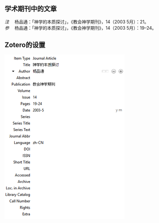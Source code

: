 ## 学术期刊中的文章
*注* 　杨品通：「神学的本质探讨」，《教会神学期刊》，14（2003 5月）：21。   
*参* 　杨品通：「神学的本质探讨」，《教会神学期刊》，14（2003 5月）：19–24。

## Zotero的设置
![学术期刊中的文章](images/JournalArticleChinese.PNG)
